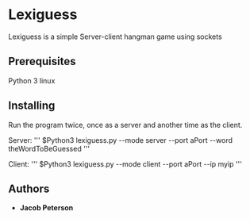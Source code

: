 # Lexiguess

Lexiguess is a simple Server-client hangman game using sockets

## Prerequisites

Python 3
linux

## Installing

Run the program twice, once as a server and another time as the client.

Server:
'''
$Python3 lexiguess.py --mode server --port aPort --word theWordToBeGuessed
'''

Client:
'''
$Python3 lexiguess.py --mode client --port aPort --ip myip
'''

## Authors

* **Jacob Peterson**
